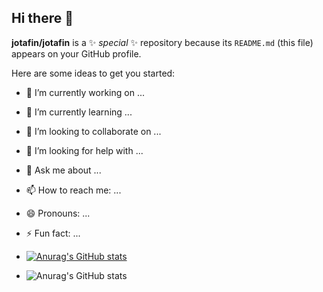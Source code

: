 ## Hi there 👋


**jotafin/jotafin** is a ✨ _special_ ✨ repository because its `README.md` (this file) appears on your GitHub profile.

Here are some ideas to get you started:

- 🔭 I’m currently working on ...
- 🌱 I’m currently learning ...
- 👯 I’m looking to collaborate on ...
- 🤔 I’m looking for help with ...
- 💬 Ask me about ...
- 📫 How to reach me: ...
- 😄 Pronouns: ...
- ⚡ Fun fact: ...

- [![Anurag's GitHub stats](https://github-readme-stats.vercel.app/api?username=jotafin)](https://github.com/anuraghazra/github-readme-stats)
- ![Anurag's GitHub stats](https://github-readme-stats.vercel.app/api?username=jotafin&show_icons=true&theme=radical)

